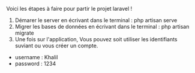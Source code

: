 Voici les étapes à faire pour partir le projet laravel !
1. Démarer le server en écrivant dans le terminal : php artisan serve
2. Migrer les bases de données en écrivant dans le terminal : php artisan migrate
3. Une fois sur l'application, Vous pouvez soit utiliser les identifiants suviant ou vous créer un compte.

- username : Khalil
- password : 1234

